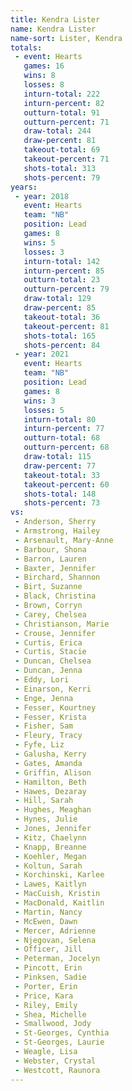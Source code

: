 ```yaml
---
title: Kendra Lister
name: Kendra Lister
name-sort: Lister, Kendra
totals:
 - event: Hearts
   games: 16
   wins: 8
   losses: 8
   inturn-total: 222
   inturn-percent: 82
   outturn-total: 91
   outturn-percent: 71
   draw-total: 244
   draw-percent: 81
   takeout-total: 69
   takeout-percent: 71
   shots-total: 313
   shots-percent: 79
years:
 - year: 2018
   event: Hearts
   team: "NB"
   position: Lead
   games: 8
   wins: 5
   losses: 3
   inturn-total: 142
   inturn-percent: 85
   outturn-total: 23
   outturn-percent: 79
   draw-total: 129
   draw-percent: 85
   takeout-total: 36
   takeout-percent: 81
   shots-total: 165
   shots-percent: 84
 - year: 2021
   event: Hearts
   team: "NB"
   position: Lead
   games: 8
   wins: 3
   losses: 5
   inturn-total: 80
   inturn-percent: 77
   outturn-total: 68
   outturn-percent: 68
   draw-total: 115
   draw-percent: 77
   takeout-total: 33
   takeout-percent: 60
   shots-total: 148
   shots-percent: 73
vs:
 - Anderson, Sherry
 - Armstrong, Hailey
 - Arsenault, Mary-Anne
 - Barbour, Shona
 - Barron, Lauren
 - Baxter, Jennifer
 - Birchard, Shannon
 - Birt, Suzanne
 - Black, Christina
 - Brown, Corryn
 - Carey, Chelsea
 - Christianson, Marie
 - Crouse, Jennifer
 - Curtis, Erica
 - Curtis, Stacie
 - Duncan, Chelsea
 - Duncan, Jenna
 - Eddy, Lori
 - Einarson, Kerri
 - Enge, Jenna
 - Fesser, Kourtney
 - Fesser, Krista
 - Fisher, Sam
 - Fleury, Tracy
 - Fyfe, Liz
 - Galusha, Kerry
 - Gates, Amanda
 - Griffin, Alison
 - Hamilton, Beth
 - Hawes, Dezaray
 - Hill, Sarah
 - Hughes, Meaghan
 - Hynes, Julie
 - Jones, Jennifer
 - Kitz, Chaelynn
 - Knapp, Breanne
 - Koehler, Megan
 - Koltun, Sarah
 - Korchinski, Karlee
 - Lawes, Kaitlyn
 - MacCuish, Kristin
 - MacDonald, Kaitlin
 - Martin, Nancy
 - McEwen, Dawn
 - Mercer, Adrienne
 - Njegovan, Selena
 - Officer, Jill
 - Peterman, Jocelyn
 - Pincott, Erin
 - Pinksen, Sadie
 - Porter, Erin
 - Price, Kara
 - Riley, Emily
 - Shea, Michelle
 - Smallwood, Jody
 - St-Georges, Cynthia
 - St-Georges, Laurie
 - Weagle, Lisa
 - Webster, Crystal
 - Westcott, Raunora
---
```

